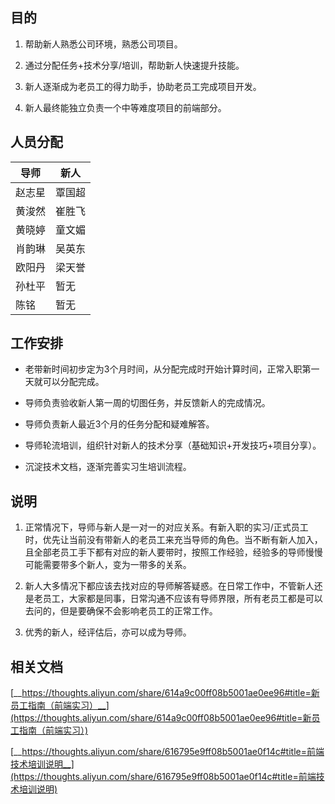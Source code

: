 ## 目的

1. 帮助新人熟悉公司环境，熟悉公司项目。

1. 通过分配任务+技术分享/培训，帮助新人快速提升技能。

1. 新人逐渐成为老员工的得力助手，协助老员工完成项目开发。

1. 新人最终能独立负责一个中等难度项目的前端部分。



## 人员分配

| 导师  | 新人  |
| --- | --- |
| 赵志星 | 覃国超 |
| 黄浚然 | 崔胜飞 |
| 黄晓婷 | 童文媚 |
| 肖韵琳 | 吴英东 |
| 欧阳丹 | 梁天誉 |
| 孙杜平 | 暂无  |
| 陈铭  | 暂无  |



## 工作安排

- 老带新时间初步定为3个月时间，从分配完成时开始计算时间，正常入职第一天就可以分配完成。

- 导师负责验收新人第一周的切图任务，并反馈新人的完成情况。

- 导师负责新人最近3个月的任务分配和疑难解答。

- 导师轮流培训，组织针对新人的技术分享（基础知识+开发技巧+项目分享）。

- 沉淀技术文档，逐渐完善实习生培训流程。



## 说明

1. 正常情况下，导师与新人是一对一的对应关系。有新入职的实习/正式员工时，优先让当前没有带新人的老员工来充当导师的角色。当不断有新人加入，且全部老员工手下都有对应的新人要带时，按照工作经验，经验多的导师慢慢可能需要带多个新人，变为一带多的关系。

1. 新人大多情况下都应该去找对应的导师解答疑惑。在日常工作中，不管新人还是老员工，大家都是同事，日常沟通不应该有导师界限，所有老员工都是可以去问的，但是要确保不会影响老员工的正常工作。

1. 优秀的新人，经评估后，亦可以成为导师。



## 相关文档

[__https://thoughts.aliyun.com/share/614a9c00ff08b5001ae0ee96#title=新员工指南（前端实习）__](https://thoughts.aliyun.com/share/614a9c00ff08b5001ae0ee96#title=新员工指南（前端实习）)

[__https://thoughts.aliyun.com/share/616795e9ff08b5001ae0f14c#title=前端技术培训说明__](https://thoughts.aliyun.com/share/616795e9ff08b5001ae0f14c#title=前端技术培训说明)



